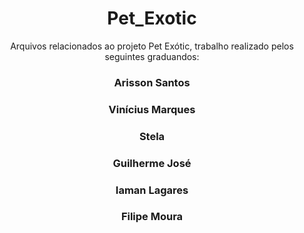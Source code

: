 <div align='center'> 
<h1> Pet_Exotic </h1>
Arquivos relacionados ao projeto Pet Exótic, trabalho realizado pelos seguintes graduandos:
<h3> Arisson Santos </h3>
<h3> Vinícius Marques </h3>
<h3> Stela </h3>
<h3> Guilherme José </h3>
<h3> Iaman Lagares </h3>
<h3> Filipe Moura </h3>

</div>
